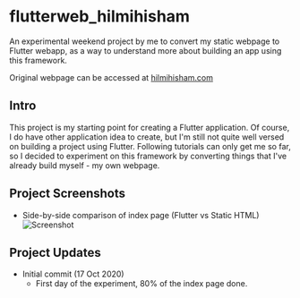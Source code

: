 # flutterweb_hilmihisham
An experimental weekend project by me to convert my static webpage to Flutter webapp, as a way to understand more about building an app using this framework.

Original webpage can be accessed at [hilmihisham.com](http://www.hilmihisham.com/)

## Intro
This project is my starting point for creating a Flutter application. Of course, I do have other application idea to create, but I'm still not quite well versed on building a project using Flutter. Following tutorials can only get me so far, so I decided to experiment on this framework by converting things that I've already build myself - my own webpage.

## Project Screenshots
- Side-by-side comparison of index page (Flutter vs Static HTML)
![Screenshot](https://user-images.githubusercontent.com/30010044/96340057-f4b6f000-10ca-11eb-98fa-1b9a0f9bb653.png)

## Project Updates
- Initial commit (17 Oct 2020)
  - First day of the experiment, 80% of the index page done.